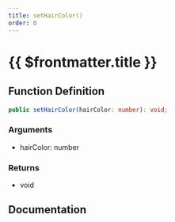 ```yaml
---
title: setHairColor()
order: 0
---
```


# {{ $frontmatter.title }}

<!--@include: ./setHairColor_partial_header.md-->

## Function Definition

```ts
public setHairColor(hairColor: number): void;
```

### Arguments

* hairColor: number

### Returns

* void

## Documentation

<!--@include: ./setHairColor_partial_footer.md-->
